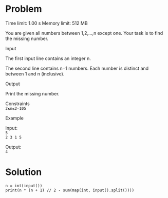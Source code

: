 # Problem
Time limit: 1.00 s Memory limit: 512 MB

You are given all numbers between 1,2,…,n except one. Your task is to find the missing number.

Input

The first input line contains an integer n.

The second line contains n−1 numbers. Each number is distinct and between 1 and n (inclusive).

Output

Print the missing number.

Constraints<br>
`2≤n≤2⋅105`

Example

Input:<br>
`5`<br>
`2 3 1 5`

Output:<br>
`4`

# Solution
```
n = int(input())
print(n * (n + 1) // 2 - sum(map(int, input().split())))
```
